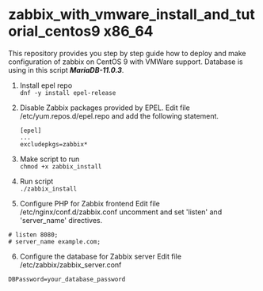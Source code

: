 # zabbix_with_vmware_install_and_tutorial_centos9 x86_64
This repository provides you step by step guide how to deploy and make configuration of zabbix on CentOS 9 with VMWare support. Database is using in this script **_MariaDB-11.0.3_**.

1. Install epel repo <br/>
  `dnf -y install epel-release` 

2. Disable Zabbix packages provided by EPEL. Edit file /etc/yum.repos.d/epel.repo and add the following statement. <br/>

   `[epel]`<br/>
  ` ... `<br/>
   `excludepkgs=zabbix*`

3. Make script to run <br/>
   `chmod +x zabbix_install`

4. Run script <br/>
   `./zabbix_install`

5.  Configure PHP for Zabbix frontend
Edit file /etc/nginx/conf.d/zabbix.conf uncomment and set 'listen' and 'server_name' directives. <br/>

`# listen 8080;` <br/>
`# server_name example.com;` <br/>

6.  Configure the database for Zabbix server
Edit file /etc/zabbix/zabbix_server.conf <br/>

`DBPassword=your_database_password`
